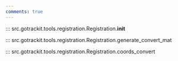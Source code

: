 ```yaml
---
comments: true
---
```



<a id="init"></a>
::: src.gotrackit.tools.registration.Registration.__init__

<a id="generate_convert_mat"></a>
::: src.gotrackit.tools.registration.Registration.generate_convert_mat

<a id="coords_convert"></a>
::: src.gotrackit.tools.registration.Registration.coords_convert
